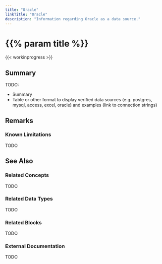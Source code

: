 ```yaml
---
title: "Oracle"
linkTitle: "Oracle"
description: "Information regarding Oracle as a data source."
---
```


# {{% param title %}}

{{< workinprogress >}}

## Summary

TODO:

- Summary
- Table or other format to display verified data sources (e.g. postgres, mysql, access, excel, oracle) and examples (link to connection strings)

## Remarks

### Known Limitations

TODO

## See Also

### Related Concepts

TODO

### Related Data Types

TODO

### Related Blocks

TODO

### External Documentation

TODO

